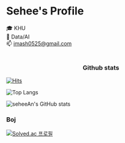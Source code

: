 # Sehee's Profile
🎓 KHU  
🌱 Data/AI  
📫 imash0525@gmail.com  
<br>


### <center>Github stats</center>
[![Hits](https://hits.seeyoufarm.com/api/count/incr/badge.svg?url=https%3A%2F%2Fgithub.com%2FseheeAn&count_bg=%23B94DF5&title_bg=%23000000&icon=&icon_color=%23E7E7E7&title=hits&edge_flat=false)](https://hits.seeyoufarm.com)

![Top Langs](https://github-readme-stats.vercel.app/api/top-langs/?username=seheeAn&layout=compact&theme=cobalt)


![seheeAn's GitHub stats](https://github-readme-stats.vercel.app/api?username=seheeAn&show_icons=true&theme=cobalt)


### Boj
[![Solved.ac
프로필](http://mazassumnida.wtf/api/v2/generate_badge?boj=imash0728)](https://solved.ac/imash0728)
